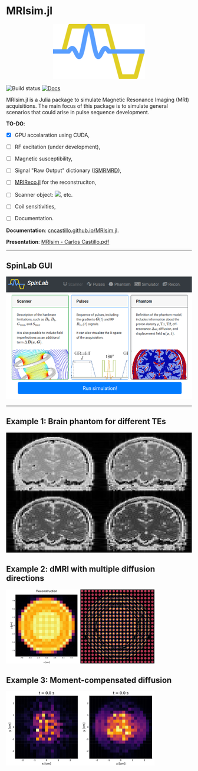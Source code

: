 # MRIsim.jl

<p align="center">
<img width="250px" src="./docs/src/assets/logo.png"/>
</p>

![Build status](https://github.com/cncastillo/MRIsim.jl/actions/workflows/ci.yml/badge.svg)
[![Docs](https://img.shields.io/badge/docs-stable-blue.svg)](https://cncastillo.github.io/MRIsim.jl/)

MRIsim.jl is a Julia package to simulate Magnetic Resonance Imaging (MRI) acquisitions. The main focus of this package is to simulate general scenarios that could arise in pulse sequence development.

**TO-DO**:
 - [x] GPU accelaration using CUDA,
 - [ ] RF excitation (under development),
 - [ ] Magnetic susceptibility,
 - [ ] Signal "Raw Output" dictionary ([ISMRMRD](https://ismrmrd.github.io/)),
 - [ ] [MRIReco.jl](https://magneticresonanceimaging.github.io/MRIReco.jl/latest/) for the reconstruciton,
 - [ ] Scanner object: <img src="https://latex.codecogs.com/gif.latex?B_0,\,B_1,\,G_{\max},\,S_{\max}">, etc. 
 - [ ] Coil sensitivities,
 - [ ] Documentation.


**Documentation**: [cncastillo.github.io/MRIsim.jl](https://cncastillo.github.io/MRIsim.jl/build/index.html).

**Presentation**: [MRIsim - Carlos Castillo.pdf](others/MRIsim-CarlosCastillo.pdf)

---

## SpinLab GUI

![SpinLab](others/GUI.png)

---

## Example 1: Brain phantom for different TEs

![Brain phantom with different TEs](others/TEs.png)

## Example 2: dMRI with multiple diffusion directions  

<img src="others/propagator.gif" width="80%">

## Example 3: Moment-compensated diffusion

<img src="others/MomentCompensation.gif" width="80%">
